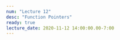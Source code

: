 ```yaml
---
num: "Lecture 12"
desc: "Function Pointers"
ready: true
lecture_date: 2020-11-12 14:00:00.00-7:00
---
```

